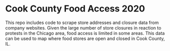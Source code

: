 # Cook County Food Access 2020

This repo includes code to scrape store addresses and closure data from company websites. Given the large number of store closures in reaction to protests in the Chicago area, food access is limited in some areas. This data can be used to map where food stores are open and closed in Cook County, IL.
